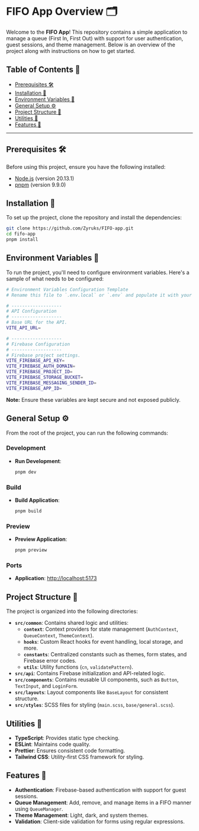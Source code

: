 <!--
* Contributors: @Zyruks
* Last updated on: December 3, 2024
* Last updated by: @Zyruks
-->

# FIFO App Overview 🗂️

Welcome to the **FIFO App**! This repository contains a simple application to manage a queue (First In, First Out) with support for user authentication, guest sessions, and theme management. Below is an overview of the project along with instructions on how to get started.

## Table of Contents 📑

- [Prerequisites 🛠️](#prerequisites)
- [Installation 🚀](#installation-🚀)
- [Environment Variables 🔑](#environment-variables-🔑)
- [General Setup ⚙️](#general-setup-⚙️)
- [Project Structure 📂](#project-structure-📂)
- [Utilities 🔧](#utilities-🔧)
- [Features 🌟](#features-🌟)

---

## Prerequisites 🛠️

Before using this project, ensure you have the following installed:

- [Node.js](https://nodejs.org/) (version 20.13.1)
- [pnpm](https://pnpm.io/) (version 9.9.0)

## Installation 🚀

To set up the project, clone the repository and install the dependencies:

```sh
git clone https://github.com/Zyruks/FIFO-app.git
cd fifo-app
pnpm install
```

## Environment Variables 🔑

To run the project, you'll need to configure environment variables. Here's a sample of what needs to be configured:

```sh
# Environment Variables Configuration Template
# Rename this file to `.env.local` or `.env` and populate it with your secrets.

# -------------------
# API Configuration
# -------------------
# Base URL for the API.
VITE_API_URL=

# -------------------
# Firebase Configuration
# -------------------
# Firebase project settings.
VITE_FIREBASE_API_KEY=
VITE_FIREBASE_AUTH_DOMAIN=
VITE_FIREBASE_PROJECT_ID=
VITE_FIREBASE_STORAGE_BUCKET=
VITE_FIREBASE_MESSAGING_SENDER_ID=
VITE_FIREBASE_APP_ID=
```

**Note:** Ensure these variables are kept secure and not exposed publicly.

## General Setup ⚙️

From the root of the project, you can run the following commands:

### Development

- **Run Development**:

  ```sh
  pnpm dev
  ```

### Build

- **Build Application**:

  ```sh
  pnpm build
  ```

### Preview

- **Preview Application**:

  ```sh
  pnpm preview
  ```

### Ports

- **Application**: [http://localhost:5173](http://localhost:5173)

## Project Structure 📂

The project is organized into the following directories:

- **`src/common`**: Contains shared logic and utilities:
  - **`context`**: Context providers for state management (`AuthContext`, `QueueContext`, `ThemeContext`).
  - **`hooks`**: Custom React hooks for event handling, local storage, and more.
  - **`constants`**: Centralized constants such as themes, form states, and Firebase error codes.
  - **`utils`**: Utility functions (`cn`, `validatePattern`).
- **`src/api`**: Contains Firebase initialization and API-related logic.
- **`src/components`**: Contains reusable UI components, such as `Button`, `TextInput`, and `LoginForm`.
- **`src/layouts`**: Layout components like `BaseLayout` for consistent structure.
- **`src/styles`**: SCSS files for styling (`main.scss`, `base/general.scss`).

## Utilities 🔧

- **TypeScript**: Provides static type checking.
- **ESLint**: Maintains code quality.
- **Prettier**: Ensures consistent code formatting.
- **Tailwind CSS**: Utility-first CSS framework for styling.

## Features 🌟

- **Authentication**: Firebase-based authentication with support for guest sessions.
- **Queue Management**: Add, remove, and manage items in a FIFO manner using `QueueManager`.
- **Theme Management**: Light, dark, and system themes.
- **Validation**: Client-side validation for forms using regular expressions.
